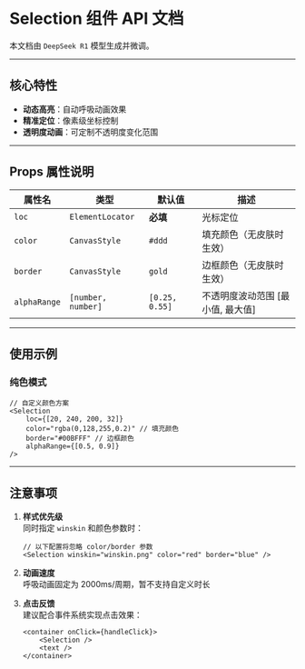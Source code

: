 # Selection 组件 API 文档

本文档由 `DeepSeek R1` 模型生成并微调。

---

## 核心特性

-   **动态高亮**：自动呼吸动画效果
-   **精准定位**：像素级坐标控制
-   **透明度动画**：可定制不透明度变化范围

---

## Props 属性说明

| 属性名       | 类型               | 默认值         | 描述                              |
| ------------ | ------------------ | -------------- | --------------------------------- |
| `loc`        | `ElementLocator`   | **必填**       | 光标定位                          |
| `color`      | `CanvasStyle`      | `#ddd`         | 填充颜色（无皮肤时生效）          |
| `border`     | `CanvasStyle`      | `gold`         | 边框颜色（无皮肤时生效）          |
| `alphaRange` | `[number, number]` | `[0.25, 0.55]` | 不透明度波动范围 [最小值, 最大值] |

---

## 使用示例

### 纯色模式

```tsx
// 自定义颜色方案
<Selection
    loc={[20, 240, 200, 32]}
    color="rgba(0,128,255,0.2)" // 填充颜色
    border="#00BFFF" // 边框颜色
    alphaRange={[0.5, 0.9]}
/>
```

---

## 注意事项

1. **样式优先级**  
   同时指定 `winskin` 和颜色参数时：

    ```tsx
    // 以下配置将忽略 color/border 参数
    <Selection winskin="winskin.png" color="red" border="blue" />
    ```

2. **动画速度**  
   呼吸动画固定为 2000ms/周期，暂不支持自定义时长

3. **点击反馈**  
   建议配合事件系统实现点击效果：
    ```tsx
    <container onClick={handleClick}>
        <Selection />
        <text />
    </container>
    ```
